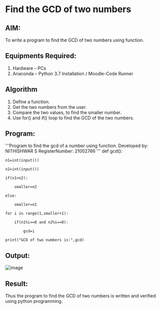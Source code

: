 # Find the GCD of two numbers

## AIM:
To write a program to find the GCD of two numbers using function.

## Equipments Required:
1. Hardware – PCs
2. Anaconda – Python 3.7 Installation / Moodle-Code Runner

## Algorithm
1. Define a function.
2. Get the two numbers from the user.
3. Compare the two values, to find the smaller number.
4. Use for() and if() loop to find the GCD of the two numbers.

## Program:

'''Program to find the gcd of a number using function.
Developed by: NITHISHWAR S
RegisterNumber: 21002766
'''
def gcd():
    
    n1=int(input())
    
    n2=int(input())
    
    if(n1>n2):
        
        smaller=n2
        
    else:
        
        smaller=n1
        
    for i in range(1,smaller+1):
        
        if(n1%i==0 and n2%i==0):
            
            gcd=i
            
    print("GCD of two numbers is:",gcd)

## Output:

![image](https://user-images.githubusercontent.com/94164665/146316518-35c550ea-3aa4-4848-8159-c32fb3b71f21.png)


## Result:
Thus the program to find the GCD of two numbers is written and verified using python programming.
